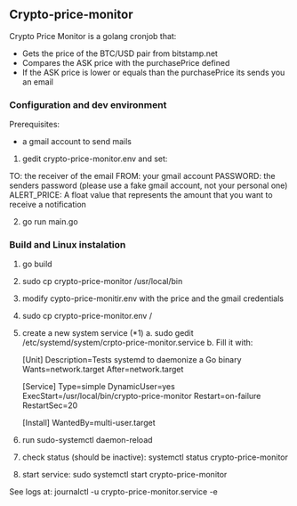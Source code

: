 
## Crypto-price-monitor

Crypto Price Monitor is a golang cronjob that: 

- Gets the price of the BTC/USD pair from bitstamp.net
- Compares the ASK price with the purchasePrice defined
- If the ASK price is lower or equals than the purchasePrice its sends you an email

### Configuration and dev environment

Prerequisites: 
- a gmail account to send mails

1. gedit crypto-price-monitor.env and set:

TO: the receiver of the email
FROM: your gmail account
PASSWORD: the senders password (please use a fake gmail account, not your personal one)
ALERT_PRICE: A float value that represents the amount that you want to receive a notification

2. go run main.go


### Build and Linux instalation

1. go build
2. sudo cp crypto-price-monitor /usr/local/bin
3. modify cypto-price-monitir.env with the price and the gmail credentials
4. sudo cp crypto-price-monitor.env /
5. create a new system service (*1)
    a. sudo gedit /etc/systemd/system/crpto-price-monitor.service
    b. Fill it with: 

    [Unit]
    Description=Tests systemd to daemonize a Go binary
    Wants=network.target
    After=network.target

    [Service]
    Type=simple
    DynamicUser=yes
    ExecStart=/usr/local/bin/crypto-price-monitor 
    Restart=on-failure
    RestartSec=20

    [Install]
    WantedBy=multi-user.target

6. run sudo-systemctl daemon-reload
7. check status (should be inactive): systemctl status crypto-price-monitor
8. start service: sudo systemctl start crypto-price-monitor


See logs at: journalctl -u crypto-price-monitor.service -e 



